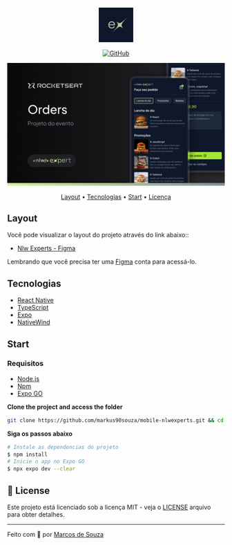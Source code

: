 <p align="center">
  <img src=".github/logo.png" width="80px" height="80px" />
</p>

<p align="center">
  <a href="LICENSE">
  <img alt="GitHub" src="https://img.shields.io/github/license/markus90souza/mobile-nlwexperts?color=%239694F5"></a>
</p>

<p align="center">
  <img src=".github/cover.png">
</p>

<p align="center">
  <a href="#-layout">Layout</a> •
  <a href="#-tecnologies">Tecnologias</a> •
  <a href="#-start">Start</a> •
  <a href="#-license">Licença</a>
</p>

## Layout

Você pode visualizar o layout do projeto através do link abaixo::

<!-- TODO: Fix link -->

- [Nlw Experts - Figma](https://www.figma.com/community/file/1336456468568916765/nlw-expert-orders)

Lembrando que você precisa ter uma [Figma](http://figma.com) conta para acessá-lo.

## Tecnologias

- [React Native](https://reactnative.dev/)
- [TypeScript](https://www.typescriptlang.org/)
- [Expo](https://expo.dev/)
- [NativeWind](https://www.nativewind.dev/)

## Start

### Requisitos

- [Node.js](https://nodejs.org/en/)
- [Npm](https://www.npmjs.com/)
- [Expo GO](https://expo.dev/client)

**Clone the project and access the folder**

```bash
git clone https://github.com/markus90souza/mobile-nlwexperts.git && cd mobile-nlwexperts
```

**Siga os passos abaixo**

```bash
# Instale as dependencias do projeto
$ npm install
# Inicie o app no Expo GO
$ npx expo dev --clear

```

## 📝 License

Este projeto está licenciado sob a licença MIT - veja o [LICENSE](LICENSE) arquivo para obter detalhes.

---

<p align="center">
 
Feito com 💜 por <a href="https://www.linkedin.com/in/markus90souza/">Marcos de Souza</a>
</p>
